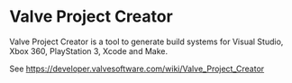 # Valve Project Creator

Valve Project Creator is a tool to generate build systems for Visual Studio, Xbox 360, PlayStation 3, Xcode and Make.

See https://developer.valvesoftware.com/wiki/Valve_Project_Creator
